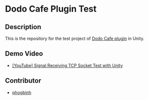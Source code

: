 # Dodo Cafe Plugin Test
## Description
This is the repository for the test project of [Dodo Cafe plugin](https://github.com/DodoCafe/DodoCafe) in Unity.

## Demo Video
* [[YouTube] Signal Receiving TCP Socket Test with Unity](https://youtu.be/o5E8vCiP9R8)

## Contributor
* [phogbinh](https://github.com/phogbinh)
